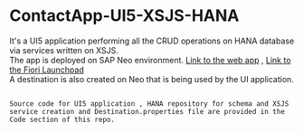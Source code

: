 # ContactApp-UI5-XSJS-HANA

It's a UI5 application performing all the CRUD operations on HANA database via services written on XSJS.
<br>The app is deployed on SAP Neo environment.
<a href="https://contactapp-i338022trial.dispatcher.hanatrial.ondemand.com/index.html?hc_reset" target="_blank">Link to the web app</a><span> , </span><a href="https://flpportal-i338022trial.dispatcher.hanatrial.ondemand.com/sites?siteId=821b2b17-a95b-4ff2-bb54-9c551eb99b49&evictCache=true#Shell-home" target="_blank">Link to the Fiori Launchpad</a>
<br>A destination is also created on Neo that is being used by the UI application.

```

Source code for UI5 application , HANA repository for schema and XSJS service creation and Destination.properties file are provided in the Code section of this repo.

````
